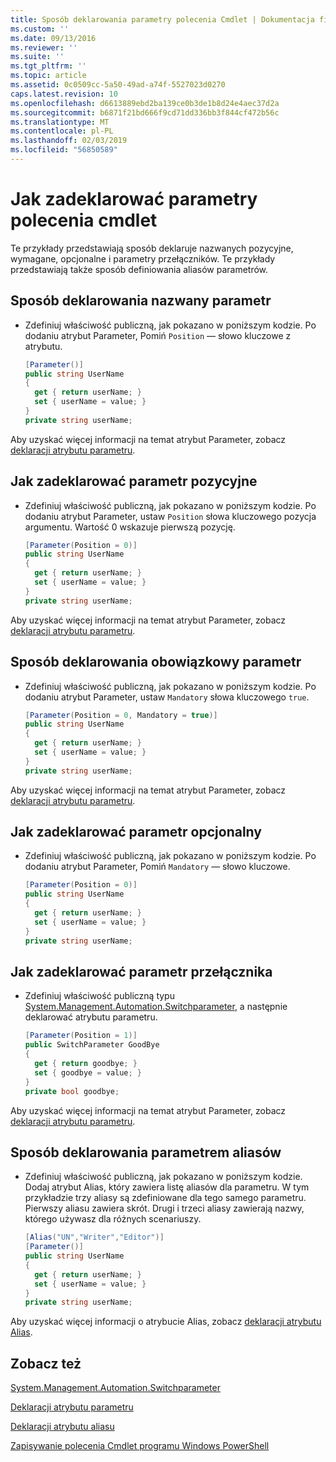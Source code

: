 ```yaml
---
title: Sposób deklarowania parametry polecenia Cmdlet | Dokumentacja firmy Microsoft
ms.custom: ''
ms.date: 09/13/2016
ms.reviewer: ''
ms.suite: ''
ms.tgt_pltfrm: ''
ms.topic: article
ms.assetid: 0c0509cc-5a50-49ad-a74f-5527023d0270
caps.latest.revision: 10
ms.openlocfilehash: d6613889ebd2ba139ce0b3de1b8d24e4aec37d2a
ms.sourcegitcommit: b6871f21bd666f9cd71dd336bb3f844cf472b56c
ms.translationtype: MT
ms.contentlocale: pl-PL
ms.lasthandoff: 02/03/2019
ms.locfileid: "56850589"
---
```

# <a name="how-to-declare-cmdlet-parameters"></a>Jak zadeklarować parametry polecenia cmdlet

Te przykłady przedstawiają sposób deklaruje nazwanych pozycyjne, wymagane, opcjonalne i parametry przełączników. Te przykłady przedstawiają także sposób definiowania aliasów parametrów.

## <a name="how-to-declare-a-named-parameter"></a>Sposób deklarowania nazwany parametr

- Zdefiniuj właściwość publiczną, jak pokazano w poniższym kodzie. Po dodaniu atrybut Parameter, Pomiń `Position` — słowo kluczowe z atrybutu.

    ```csharp
    [Parameter()]
    public string UserName
    {
      get { return userName; }
      set { userName = value; }
    }
    private string userName;
    ```

Aby uzyskać więcej informacji na temat atrybut Parameter, zobacz [deklaracji atrybutu parametru](./parameter-attribute-declaration.md).

## <a name="how-to-declare-a-positional-parameter"></a>Jak zadeklarować parametr pozycyjne

- Zdefiniuj właściwość publiczną, jak pokazano w poniższym kodzie. Po dodaniu atrybut Parameter, ustaw `Position` słowa kluczowego pozycja argumentu. Wartość 0 wskazuje pierwszą pozycję.

    ```csharp
    [Parameter(Position = 0)]
    public string UserName
    {
      get { return userName; }
      set { userName = value; }
    }
    private string userName;
    ```

Aby uzyskać więcej informacji na temat atrybut Parameter, zobacz [deklaracji atrybutu parametru](./parameter-attribute-declaration.md).

## <a name="how-to-declare-a-mandatory-parameter"></a>Sposób deklarowania obowiązkowy parametr

- Zdefiniuj właściwość publiczną, jak pokazano w poniższym kodzie. Po dodaniu atrybut Parameter, ustaw `Mandatory` słowa kluczowego `true`.

    ```csharp
    [Parameter(Position = 0, Mandatory = true)]
    public string UserName
    {
      get { return userName; }
      set { userName = value; }
    }
    private string userName;
    ```

Aby uzyskać więcej informacji na temat atrybut Parameter, zobacz [deklaracji atrybutu parametru](./parameter-attribute-declaration.md).

## <a name="how-to-declare-an-optional-parameter"></a>Jak zadeklarować parametr opcjonalny

- Zdefiniuj właściwość publiczną, jak pokazano w poniższym kodzie. Po dodaniu atrybut Parameter, Pomiń `Mandatory` — słowo kluczowe.

    ```csharp
    [Parameter(Position = 0)]
    public string UserName
    {
      get { return userName; }
      set { userName = value; }
    }
    private string userName;
    ```

## <a name="how-to-declare-a-switch-parameter"></a>Jak zadeklarować parametr przełącznika

- Zdefiniuj właściwość publiczną typu [System.Management.Automation.Switchparameter](/dotnet/api/System.Management.Automation.SwitchParameter), a następnie deklarować atrybutu parametru.

    ```csharp
    [Parameter(Position = 1)]
    public SwitchParameter GoodBye
    {
      get { return goodbye; }
      set { goodbye = value; }
    }
    private bool goodbye;
    ```

Aby uzyskać więcej informacji na temat atrybut Parameter, zobacz [deklaracji atrybutu parametru](./parameter-attribute-declaration.md).

## <a name="how-to-declare-a-parameter-with-aliases"></a>Sposób deklarowania parametrem aliasów

- Zdefiniuj właściwość publiczną, jak pokazano w poniższym kodzie. Dodaj atrybut Alias, który zawiera listę aliasów dla parametru. W tym przykładzie trzy aliasy są zdefiniowane dla tego samego parametru. Pierwszy aliasu zawiera skrót. Drugi i trzeci aliasy zawierają nazwy, którego używasz dla różnych scenariuszy.

    ```csharp
    [Alias("UN","Writer","Editor")]
    [Parameter()]
    public string UserName
    {
      get { return userName; }
      set { userName = value; }
    }
    private string userName;
    ```

Aby uzyskać więcej informacji o atrybucie Alias, zobacz [deklaracji atrybutu Alias](./alias-attribute-declaration.md).

## <a name="see-also"></a>Zobacz też

[System.Management.Automation.Switchparameter](/dotnet/api/System.Management.Automation.SwitchParameter)

[Deklaracji atrybutu parametru](./parameter-attribute-declaration.md)

[Deklaracji atrybutu aliasu](./alias-attribute-declaration.md)

[Zapisywanie polecenia Cmdlet programu Windows PowerShell](./writing-a-windows-powershell-cmdlet.md)
